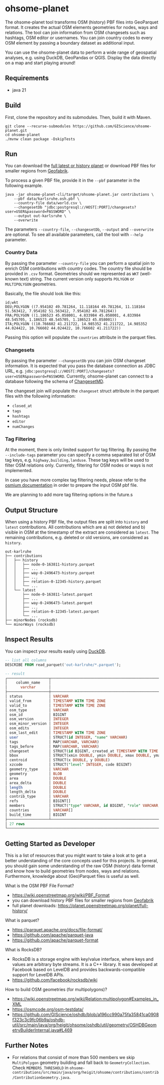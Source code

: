 # ohsome-planet

The ohsome-planet tool transforms OSM (history) PBF files into GeoParquet format.
It creates the actual OSM elements geometries for nodes, ways and relations.
The tool can join information from OSM changesets such as hashtags, OSM editor or usernames.
You can join country codes to every OSM element by passing a boundary dataset as additional input.

You can use the ohsome-planet data to perform a wide range of geospatial analyses, e.g. using DuckDB, GeoPandas or QGIS.
Display the data directly on a map and start playing around!


## Requirements
- java 21

## Build

First, clone the repository and its submodules. Then, build it with Maven.
```shell
git clone --recurse-submodules https://github.com/GIScience/ohsome-planet.git
cd ohsome-planet
./mvnw clean package -DskipTests
```

## Run

You can download the [full latest or history planet](https://planet.openstreetmap.org/pbf/full-history/) 
or download PBF files for smaller regions from [Geofabrik](https://osm-internal.download.geofabrik.de/).

To process a given PBF file, provide it in the `--pbf` parameter in the following example.
```shell
java -jar ohsome-planet-cli/target/ohsome-planet.jar contributions \
    --pbf data/karlsruhe.osh.pbf \
    --country-file data/world.csv \
    --changesetDb "jdbc:postgresql://HOST[:PORT]/changesets?user=USER&password=PASSWORD" \
    --output out-karlsruhe \
    --overwrite 
```
The parameters `--country-file`, `--changesetDb`, `--output` and `--overwrite` are optional.
To see all available parameters, call the tool with `--help` parameter.

### Country Data
By passing the parameter `--country-file` you can perform a spatial join to enrich OSM contributions with country codes.
The country file should be provided in `.csv` format.
Geometries should we represented as `WKT` (well-known text) string.
The current version only supports `POLYGON` or `MULTIPOLYGON` geometries.

Basically, the file should look like this:
```
id;wkt
DEU;POLYGON ((7.954102 49.781264, 11.118164 49.781264, 11.118164 51.563412, 7.954102 51.563412, 7.954102 49.781264))
FRA;POLYGON ((1.186523 45.058001, 4.833984 45.058001, 4.833984 48.545705, 1.186523 48.545705, 1.186523 45.058001))
ITA;POLYGON ((10.766602 41.211722, 14.985352 41.211722, 14.985352 44.024422, 10.766602 44.024422, 10.766602 41.211722))
```

Passing this option will populate the `countries` attribute in the parquet files.

### Changesets
By passing the parameter `--changesetDb` you can join OSM changeset information.
It is expected that you pass the database connection as JDBC URL, e.g. `jdbc:postgresql://HOST[:PORT]/changesets?user=USER&password=PASSWORD`.
Currently, ohsome-planet can connect to a database following the schema of [ChangesetMD](https://github.com/ToeBee/ChangesetMD).

The changeset join will populate the `changeset` struct attribute in the parquet files with the following information:
- `closed_at`
- `tags`
- `hashtags`
- `editor`
- `numChanges`


### Tag Filtering
At the moment, there is only limited support for tag filtering.
By passing the `--include-tags` parameter you can specify a comma separated list of OSM tag keys, e.g. `highway,building,landuse`.
These tag keys will be used to filter OSM relations only.
Currently, filtering for OSM nodes or ways is not implemented.

In case you have more complex tag filtering needs, please refer to the [osmium documentation](https://docs.osmcode.org/osmium/latest/osmium-tags-filter.html) in order to prepare the input OSM pbf file.

We are planning to add more tag filtering options in the future.s

## Output Structure

When using a history PBF file, the output files are split into `history` and `latest` contributions. 
All contributions which are a) not deleted and b) visible in OSM at the timestamp of the extract are considered as `latest`.
The remaining contributions, e.g. deleted or old versions, are considered as `history`.

```
out-karlruhe
├── contributions
│   ├── history
│   │   ├── node-0-163811-history.parquet
│   │   ├── ...
│   │   ├── way-0-2496473-history.parquet
│   │   ├── ...
│   │   ├── relation-0-12345-history.parquet
│   │   └── ...
│   └── latest
│       ├── node-0-163811-latest.parquet
│       ├── ...
│       ├── way-0-2496473-latest.parquet
│       ├── ...
│       ├── relation-0-12345-latest.parquet
│       └── ...
├── minorNodes (rocksdb)
└── minorWays (rocksdb)
```

## Inspect Results
You can inspect your results easily using [DuckDB](https://duckdb.org/docs/installation).

```sql
-- list all columns
DESCRIBE FROM read_parquet('out-karlruhe/*.parquet');

-- result
┌───────────────────┬────────────────────────────────────────────────────────────────────────────────────────────────────────────────────────────────────────────────────────────────────────────────┬─────────┬─────────┬─────────┬─────────┐
│    column_name    │                                                                                  column_type                                                                                   │  null   │   key   │ default │  extra  │
│      varchar      │                                                                                    varchar                                                                                     │ varchar │ varchar │ varchar │ varchar │
├───────────────────┼────────────────────────────────────────────────────────────────────────────────────────────────────────────────────────────────────────────────────────────────────────────────┼─────────┼─────────┼─────────┼─────────┤
│ status            │ VARCHAR                                                                                                                                                                        │ YES     │ NULL    │ NULL    │ NULL    │
│ valid_from        │ TIMESTAMP WITH TIME ZONE                                                                                                                                                       │ YES     │ NULL    │ NULL    │ NULL    │
│ valid_to          │ TIMESTAMP WITH TIME ZONE                                                                                                                                                       │ YES     │ NULL    │ NULL    │ NULL    │
│ osm_type          │ VARCHAR                                                                                                                                                                        │ YES     │ NULL    │ NULL    │ NULL    │
│ osm_id            │ BIGINT                                                                                                                                                                         │ YES     │ NULL    │ NULL    │ NULL    │
│ osm_version       │ INTEGER                                                                                                                                                                        │ YES     │ NULL    │ NULL    │ NULL    │
│ osm_minor_version │ INTEGER                                                                                                                                                                        │ YES     │ NULL    │ NULL    │ NULL    │
│ osm_edits         │ INTEGER                                                                                                                                                                        │ YES     │ NULL    │ NULL    │ NULL    │
│ osm_last_edit     │ TIMESTAMP WITH TIME ZONE                                                                                                                                                       │ YES     │ NULL    │ NULL    │ NULL    │
│ user              │ STRUCT(id INTEGER, "name" VARCHAR)                                                                                                                                             │ YES     │ NULL    │ NULL    │ NULL    │
│ tags              │ MAP(VARCHAR, VARCHAR)                                                                                                                                                          │ YES     │ NULL    │ NULL    │ NULL    │
│ tags_before       │ MAP(VARCHAR, VARCHAR)                                                                                                                                                          │ YES     │ NULL    │ NULL    │ NULL    │
│ changeset         │ STRUCT(id BIGINT, created_at TIMESTAMP WITH TIME ZONE, closed_at TIMESTAMP WITH TIME ZONE, tags MAP(VARCHAR, VARCHAR), hashtags VARCHAR[], editor VARCHAR, numChanges INTEGER) │ YES     │ NULL    │ NULL    │ NULL    │
│ bbox              │ STRUCT(xmin DOUBLE, ymin DOUBLE, xmax DOUBLE, ymax DOUBLE)                                                                                                                     │ YES     │ NULL    │ NULL    │ NULL    │
│ centroid          │ STRUCT(x DOUBLE, y DOUBLE)                                                                                                                                                     │ YES     │ NULL    │ NULL    │ NULL    │
│ xzcode            │ STRUCT("level" INTEGER, code BIGINT)                                                                                                                                           │ YES     │ NULL    │ NULL    │ NULL    │
│ geometry_type     │ VARCHAR                                                                                                                                                                        │ YES     │ NULL    │ NULL    │ NULL    │
│ geometry          │ BLOB                                                                                                                                                                           │ YES     │ NULL    │ NULL    │ NULL    │
│ area              │ DOUBLE                                                                                                                                                                         │ YES     │ NULL    │ NULL    │ NULL    │
│ area_delta        │ DOUBLE                                                                                                                                                                         │ YES     │ NULL    │ NULL    │ NULL    │
│ length            │ DOUBLE                                                                                                                                                                         │ YES     │ NULL    │ NULL    │ NULL    │
│ length_delta      │ DOUBLE                                                                                                                                                                         │ YES     │ NULL    │ NULL    │ NULL    │
│ contrib_type      │ VARCHAR                                                                                                                                                                        │ YES     │ NULL    │ NULL    │ NULL    │
│ refs              │ BIGINT[]                                                                                                                                                                       │ YES     │ NULL    │ NULL    │ NULL    │
│ members           │ STRUCT("type" VARCHAR, id BIGINT, "role" VARCHAR, geometry_type VARCHAR, geometry BLOB)[]                                                                                      │ YES     │ NULL    │ NULL    │ NULL    │
│ countries         │ VARCHAR[]                                                                                                                                                                      │ YES     │ NULL    │ NULL    │ NULL    │
│ build_time        │ BIGINT                                                                                                                                                                         │ YES     │ NULL    │ NULL    │ NULL    │
├───────────────────┴────────────────────────────────────────────────────────────────────────────────────────────────────────────────────────────────────────────────────────────────────────────────┴─────────┴─────────┴─────────┴─────────┤
│ 27 rows                                                                                                                                                                                                                          6 columns │
└────────────────────────────────────────────────────────────────────────────────────────────────────────────────────────────────────────────────────────────────────────────────────────────────────────────────────────────────────────────┘
```

## Getting Started as Developer
This is a list of resources that you might want to take a look at to get a better understanding of the core concepts used for this projects. 
In general, you should gain some understanding of the raw OSM (history) data format and know how to build geometries from nodes, ways and relations.
Furthermore, knowledge about (Geo)Parquet files is useful as well.

What is the OSM PBF File Format?
* https://wiki.openstreetmap.org/wiki/PBF_Format
* you can download history PBF files for smaller regions from [Geofabrik](https://osm-internal.download.geofabrik.de/)
* full planet downloads: https://planet.openstreetmap.org/planet/full-history/

What is parquet?
* https://parquet.apache.org/docs/file-format/
* https://github.com/apache/parquet-java
* https://github.com/apache/parquet-format

What is RocksDB?
* RocksDB is a storage engine with key/value interface, where keys and values are arbitrary byte streams. It is a C++ library. It was developed at Facebook based on LevelDB and provides backwards-compatible support for LevelDB APIs.
* https://github.com/facebook/rocksdb/wiki

How to build OSM geometries (for multipolygons)?
* https://wiki.openstreetmap.org/wiki/Relation:multipolygon#Examples_in_XML
* https://osmcode.org/osm-testdata/
* https://github.com/GIScience/oshdb/blob/a196cc990a75fa35841ca0908f323c3c9fc06b9a/oshdb-util/src/main/java/org/heigit/ohsome/oshdb/util/geometry/OSHDBGeometryBuilderInternal.java#L469


## Further Notes
* For relations that consist of more than 500 members we skip `MultiPolygon` geometry building and fall back to `GeometryCollection`. Check `MEMBERS_THRESHOLD` in `ohsome-contributions/src/main/java/org/heigit/ohsome/contributions/contrib/ContributionGeometry.java`.